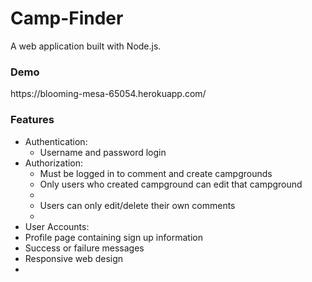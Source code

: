 # Camp-Finder

A web application built with Node.js. 

<h3>Demo</h3>
https://blooming-mesa-65054.herokuapp.com/

<h3>Features</h3>

<ul>
  <li>Authentication:
    <ul>
    <li> Username and password login</li>
    </ul>
  </li>
  
  <li>
  Authorization:
  <ul>
    <li>Must be logged in to comment and create campgrounds</li>
    <li>Only users who created campground can edit that campground<li>
    <li>Users can only edit/delete their own comments<li>
  </ul>
  </li>
  
  <li>User Accounts:
  <li>Profile page containing sign up information</li>
  </li>
  
  <li>Success or failure messages</li>
  <li>Responsive web design<li>
  
</ul>
